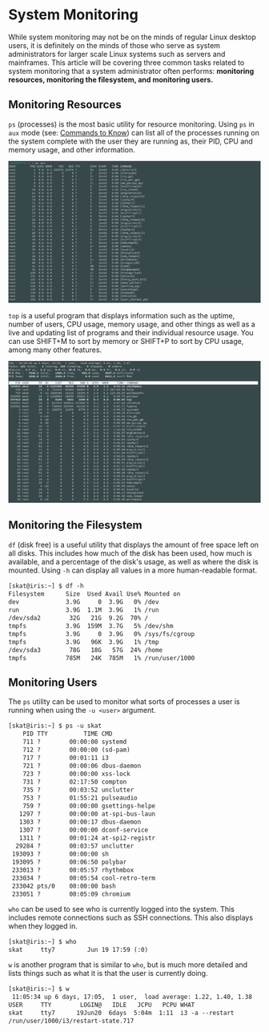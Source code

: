 # System Monitoring

While system monitoring may not be on the minds of regular Linux desktop users, it is definitely on the minds of those who serve as system administrators for larger scale Linux systems such as servers and mainframes. This article will be covering three common tasks related to system monitoring that a system administrator often performs: **monitoring resources, monitoring the filesystem, and monitoring users.**

## Monitoring Resources

`ps` (processes) is the most basic utility for resource monitoring. Using `ps` in `aux` mode (see: [Commands to Know](./commands-to-know.md)) can list all of the processes running on the system complete with the user they are running as, their PID, CPU and memory usage, and other information.

![](./images/ps_example.png)

`top` is a useful program that displays information such as the uptime, number of users, CPU usage, memory usage, and other things as well as a live and updating list of programs and their individual resource usage. You can use SHIFT+M to sort by memory or SHIFT+P to sort by CPU usage, among many other features.

![](./images/top_example.png)

## Monitoring the Filesystem

`df` (disk free) is a useful utility that displays the amount of free space left on all disks. This includes how much of the disk has been used, how much is available, and a percentage of the disk's usage, as well as where the disk is mounted. Using `-h` can display all values in a more human-readable format.

```
[skat@iris:~] $ df -h
Filesystem      Size  Used Avail Use% Mounted on
dev             3.9G     0  3.9G   0% /dev
run             3.9G  1.1M  3.9G   1% /run
/dev/sda2        32G   21G  9.2G  70% /
tmpfs           3.9G  159M  3.7G   5% /dev/shm
tmpfs           3.9G     0  3.9G   0% /sys/fs/cgroup
tmpfs           3.9G   96K  3.9G   1% /tmp
/dev/sda3        78G   18G   57G  24% /home
tmpfs           785M   24K  785M   1% /run/user/1000
```

## Monitoring Users

The `ps` utility can be used to monitor what sorts of processes a user is running when using the `-u <user>` argument.

```
[skat@iris:~] $ ps -u skat
    PID TTY          TIME CMD
    711 ?        00:00:00 systemd
    712 ?        00:00:00 (sd-pam)
    717 ?        00:01:11 i3
    721 ?        00:00:06 dbus-daemon
    723 ?        00:00:00 xss-lock
    731 ?        02:17:50 compton
    735 ?        00:03:52 unclutter
    753 ?        01:55:21 pulseaudio
    759 ?        00:00:00 gsettings-helpe
   1297 ?        00:00:00 at-spi-bus-laun
   1303 ?        00:00:17 dbus-daemon
   1307 ?        00:00:00 dconf-service
   1311 ?        00:01:24 at-spi2-registr
  29284 ?        00:03:57 unclutter
 193093 ?        00:00:00 sh
 193095 ?        00:06:50 polybar
 233013 ?        00:05:57 rhythmbox
 233034 ?        00:05:54 cool-retro-term
 233042 pts/0    00:00:00 bash
 233051 ?        00:05:09 chromium
```

`who` can be used to see who is currently logged into the system. This includes remote connections such as SSH connections. This also displays when they logged in.

```
[skat@iris:~] $ who
skat     tty7         Jun 19 17:59 (:0)
```

`w` is another program that is similar to `who`, but is much more detailed and lists things such as what it is that the user is currently doing.

```
[skat@iris:~] $ w
 11:05:34 up 6 days, 17:05,  1 user,  load average: 1.22, 1.40, 1.38
USER     TTY        LOGIN@   IDLE   JCPU   PCPU WHAT
skat     tty7      19Jun20  6days  5:04m  1:11  i3 -a --restart /run/user/1000/i3/restart-state.717
```
